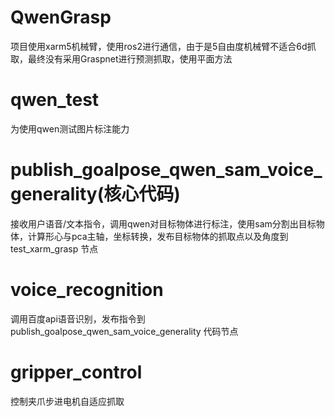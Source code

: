 # QwenGrasp
项目使用xarm5机械臂，使用ros2进行通信，由于是5自由度机械臂不适合6d抓取，最终没有采用Graspnet进行预测抓取，使用平面方法

# qwen_test
为使用qwen测试图片标注能力

# publish_goalpose_qwen_sam_voice_generality(核心代码)
接收用户语音/文本指令，调用qwen对目标物体进行标注，使用sam分割出目标物体，计算形心与pca主轴，坐标转换，发布目标物体的抓取点以及角度到 test_xarm_grasp 节点

# voice_recognition
调用百度api语音识别，发布指令到 publish_goalpose_qwen_sam_voice_generality 代码节点

# gripper_control
控制夹爪步进电机自适应抓取

